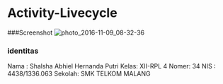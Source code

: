 # Activity-Livecycle

###Screenshot
![photo_2016-11-09_08-32-36](https://cloud.githubusercontent.com/assets/22862588/20124197/3a34cb1c-a657-11e6-8dce-1d3eca1448ba.jpg)

### identitas
Nama : Shalsha Abhiel Hernanda Putri
Kelas: XII-RPL 4
Nomer: 34
NIS  : 4438/1336.063
Sekolah: SMK TELKOM MALANG
